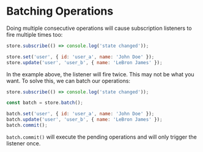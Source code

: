 # Batching Operations

Doing multiple consecutive operations will cause subscription listeners to fire multiple times too:

```javascript
store.subscribe(() => console.log('state changed'));

store.set('user', { id: 'user_a', name: 'John Doe' });
store.update('user', 'user_b', { name: 'LeBron James' });
```

In the example above, the listener will fire twice. This may not be what you want. To solve this, we can batch our operations:

```javascript
store.subscribe(() => console.log('state changed'));

const batch = store.batch();

batch.set('user', { id: 'user_a', name: 'John Doe' });
batch.update('user', 'user_b', { name: 'LeBron James' });
batch.commit();
```

`batch.commit()` will execute the pending operations and will only trigger the listener once.
